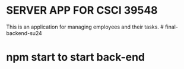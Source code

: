 # SERVER APP FOR CSCI 39548

This is an application for managing employees and their tasks. #   f i n a l - b a c k e n d - s u 2 4 
 
# npm start to start back-end
